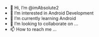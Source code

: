 - 👋 Hi, I’m @imAbsolute2
- 👀 I’m interested in Android Development
- 🌱 I’m currently learning Android
- 💞️ I’m looking to collaborate on ...
- 📫 How to reach me ...

<!---
imAbsolute2/imAbsolute2 is a ✨ special ✨ repository because its `README.md` (this file) appears on your GitHub profile.
You can click the Preview link to take a look at your changes.
--->
